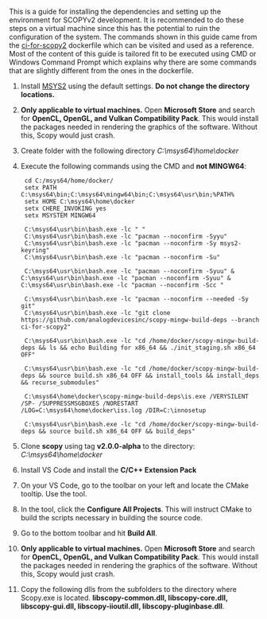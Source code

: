 This is a guide for installing the dependencies and setting up the environment for SCOPYv2 development. It is recommended to do these steps on a virtual machine since this has the potential to ruin the configuration of the system. The commands shown in this guide came from the [ci-for-scopy2](https://github.com/analogdevicesinc/scopy-mingw-build-deps/blob/ci-for-scopy2/docker/Dockerfile) dockerfile which can be visited and used as a reference. Most of the content of this guide is tailored fit to be executed using CMD or Windows Command Prompt which explains why there are some commands that are slightly different from the ones in the dockerfile. 

1. Install [MSYS2](https://www.msys2.org/) using the default settings. **Do not change the directory locations.**

2. **Only applicable to virtual machines.** Open **Microsoft Store** and search for **OpenCL, OpenGL, and Vulkan Compatibility Pack**. This would install the packages needed in rendering the graphics of the software. Without this, Scopy would just crash.

3. Create folder with the following directory *C:\msys64\home\docker*

4. Execute the following commands using the CMD and **not MINGW64**: 

        cd C:/msys64/home/docker/
        setx PATH C:\msys64\bin;C:\msys64\mingw64\bin;C:\msys64\usr\bin;%PATH%
        setx HOME C:\msys64\home\docker
        setx CHERE_INVOKING yes
        setx MSYSTEM MINGW64 

        C:\msys64\usr\bin\bash.exe -lc " "
        C:\msys64\usr\bin\bash.exe -lc "pacman --noconfirm -Syyu"
        C:\msys64\usr\bin\bash.exe -lc "pacman --noconfirm -Sy msys2-keyring"
        C:\msys64\usr\bin\bash.exe -lc "pacman --noconfirm -Su"

        C:\msys64\usr\bin\bash.exe -lc "pacman --noconfirm -Syuu" & C:\msys64\usr\bin\bash.exe -lc "pacman --noconfirm -Syuu" & C:\msys64\usr\bin\bash.exe -lc "pacman --noconfirm -Scc "

        C:\msys64\usr\bin\bash.exe -lc "pacman --noconfirm --needed -Sy git"
        C:\msys64\usr\bin\bash.exe -lc "git clone https://github.com/analogdevicesinc/scopy-mingw-build-deps --branch ci-for-scopy2"

        C:\msys64\usr\bin\bash.exe -lc "cd /home/docker/scopy-mingw-build-deps && ls && echo Building for x86_64 && ./init_staging.sh x86_64 OFF"

        C:\msys64\usr\bin\bash.exe -lc "cd /home/docker/scopy-mingw-build-deps && source build.sh x86_64 OFF && install_tools && install_deps && recurse_submodules"

        C:\msys64\home\docker\scopy-mingw-build-deps\is.exe /VERYSILENT /SP- /SUPPRESSMSGBOXES /NORESTART /LOG=C:\msys64\home\docker\iss.log /DIR=C:\innosetup

        C:\msys64\usr\bin\bash.exe -lc "cd /home/docker/scopy-mingw-build-deps && source build.sh x86_64 OFF && build_deps"

5. Clone **scopy** using tag **v2.0.0-alpha** to the directory: *C:\msys64\home\docker*
6. Install VS Code and install the **C/C++ Extension Pack**
7. On your VS Code, go to the toolbar on your left and locate the CMake tooltip. Use the tool.
8. In the tool, click the **Configure All Projects**. This will instruct CMake to build the scripts necessary in building the source code.
9. Go to the bottom toolbar and hit **Build All**.
10. **Only applicable to virtual machines.** Open **Microsoft Store** and search for **OpenCL, OpenGL, and Vulkan Compatibility Pack**. This would install the packages needed in rendering the graphics of the software. Without this, Scopy would just crash.
11. Copy the following dlls from the subfolders to the directory where Scopy.exe is located. **libscopy-common.dll, libscopy-core.dll, libscopy-gui.dll, libscopy-iioutil.dll, libscopy-pluginbase.dll**.